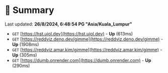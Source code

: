 # 📖 Summary
Last updated: **26/8/2024, 6:48:54 PG "Asia/Kuala_Lumpur"**

- `GET` [https://hst.ujol.dev](https://hst.ujol.dev) - **Up** (613ms)
- `GET` [https://reddviz.deno.dev/gimme](https://reddviz.deno.dev/gimme) - **Up** (1908ms)
- `GET` [https://reddviz.amar.kim/gimme](https://reddviz.amar.kim/gimme) - **Up** (305ms)
- `GET` [https://dumb.onrender.com](https://dumb.onrender.com) - **Up** (290ms)
